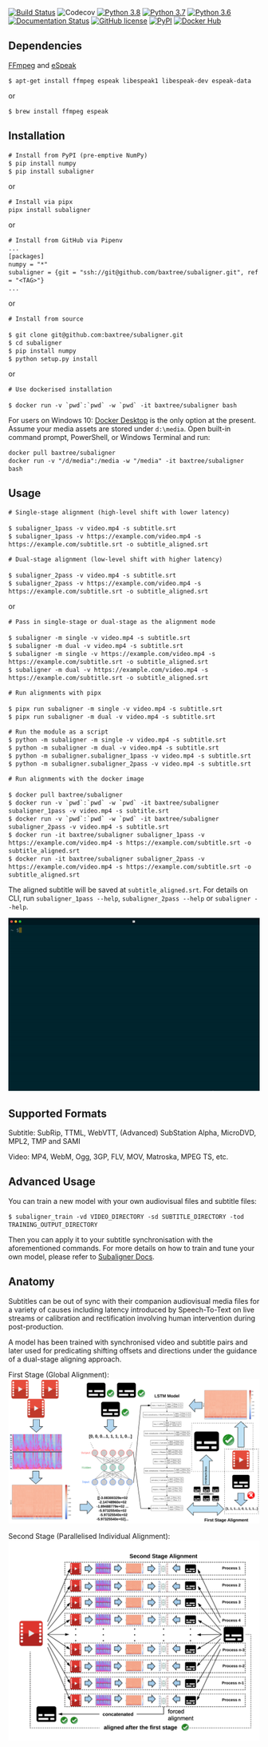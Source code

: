 [![Build Status](https://travis-ci.com/baxtree/subaligner.svg?branch=master)](https://travis-ci.com/baxtree/subaligner) ![Codecov](https://img.shields.io/codecov/c/github/baxtree/subaligner)
[![Python 3.8](https://img.shields.io/badge/python-3.8-blue.svg)](https://www.python.org/downloads/release/python-380/) [![Python 3.7](https://img.shields.io/badge/python-3.7-blue.svg)](https://www.python.org/downloads/release/python-370/) [![Python 3.6](https://img.shields.io/badge/python-3.6-blue.svg)](https://www.python.org/downloads/release/python-360/)
[![Documentation Status](https://readthedocs.org/projects/subaligner/badge/?version=latest)](https://subaligner.readthedocs.io/en/latest/?badge=latest)
[![GitHub license](https://img.shields.io/github/license/baxtree/subaligner)](https://github.com/baxtree/subaligner/blob/master/LICENSE)
[![PyPI](https://badge.fury.io/py/subaligner.svg)](https://badge.fury.io/py/subaligner)
[![Docker Hub](https://img.shields.io/docker/cloud/automated/baxtree/subaligner)](https://hub.docker.com/r/baxtree/subaligner)

## Dependencies
[FFmpeg](https://www.ffmpeg.org/) and [eSpeak](http://espeak.sourceforge.net/index.html)
```
$ apt-get install ffmpeg espeak libespeak1 libespeak-dev espeak-data
```
or
```
$ brew install ffmpeg espeak
```
## Installation
```
# Install from PyPI (pre-emptive NumPy)
$ pip install numpy 
$ pip install subaligner
```
or
```
# Install via pipx
pipx install subaligner
```
or
```
# Install from GitHub via Pipenv
...
[packages]
numpy = "*"
subaligner = {git = "ssh://git@github.com/baxtree/subaligner.git", ref = "<TAG>"}
...
```
or
```
# Install from source

$ git clone git@github.com:baxtree/subaligner.git
$ cd subaligner
$ pip install numpy
$ python setup.py install
```
or
```
# Use dockerised installation

$ docker run -v `pwd`:`pwd` -w `pwd` -it baxtree/subaligner bash
```
For users on Windows 10: [Docker Desktop](https://docs.docker.com/docker-for-windows/install/) is the only option at the present.
Assume your media assets are stored under `d:\media`. Open built-in command prompt, PowerShell, or Windows Terminal and run:
```
docker pull baxtree/subaligner
docker run -v "/d/media":/media -w "/media" -it baxtree/subaligner bash
```

## Usage
```
# Single-stage alignment (high-level shift with lower latency)

$ subaligner_1pass -v video.mp4 -s subtitle.srt
$ subaligner_1pass -v https://example.com/video.mp4 -s https://example.com/subtitle.srt -o subtitle_aligned.srt
```
```
# Dual-stage alignment (low-level shift with higher latency)

$ subaligner_2pass -v video.mp4 -s subtitle.srt
$ subaligner_2pass -v https://example.com/video.mp4 -s https://example.com/subtitle.srt -o subtitle_aligned.srt
```
or
```
# Pass in single-stage or dual-stage as the alignment mode

$ subaligner -m single -v video.mp4 -s subtitle.srt
$ subaligner -m dual -v video.mp4 -s subtitle.srt
$ subaligner -m single -v https://example.com/video.mp4 -s https://example.com/subtitle.srt -o subtitle_aligned.srt
$ subaligner -m dual -v https://example.com/video.mp4 -s https://example.com/subtitle.srt -o subtitle_aligned.srt
```
```
# Run alignments with pipx

$ pipx run subaligner -m single -v video.mp4 -s subtitle.srt
$ pipx run subaligner -m dual -v video.mp4 -s subtitle.srt
```
```
# Run the module as a script
$ python -m subaligner -m single -v video.mp4 -s subtitle.srt
$ python -m subaligner -m dual -v video.mp4 -s subtitle.srt
$ python -m subaligner.subaligner_1pass -v video.mp4 -s subtitle.srt
$ python -m subaligner.subaligner_2pass -v video.mp4 -s subtitle.srt
```
```
# Run alignments with the docker image

$ docker pull baxtree/subaligner
$ docker run -v `pwd`:`pwd` -w `pwd` -it baxtree/subaligner subaligner_1pass -v video.mp4 -s subtitle.srt
$ docker run -v `pwd`:`pwd` -w `pwd` -it baxtree/subaligner subaligner_2pass -v video.mp4 -s subtitle.srt
$ docker run -it baxtree/subaligner subaligner_1pass -v https://example.com/video.mp4 -s https://example.com/subtitle.srt -o subtitle_aligned.srt
$ docker run -it baxtree/subaligner subaligner_2pass -v https://example.com/video.mp4 -s https://example.com/subtitle.srt -o subtitle_aligned.srt
```
The aligned subtitle will be saved at `subtitle_aligned.srt`. For details on CLI, run `subaligner_1pass --help`, `subaligner_2pass --help` or `subaligner --help`.

![](figures/screencast.gif)
## Supported Formats
Subtitle: SubRip, TTML, WebVTT, (Advanced) SubStation Alpha, MicroDVD, MPL2, TMP and SAMI

Video: MP4, WebM, Ogg, 3GP, FLV, MOV, Matroska, MPEG TS, etc.

## Advanced Usage
You can train a new model with your own audiovisual files and subtitle files:
```
$ subaligner_train -vd VIDEO_DIRECTORY -sd SUBTITLE_DIRECTORY -tod TRAINING_OUTPUT_DIRECTORY
```
Then you can apply it to your subtitle synchronisation with the aforementioned commands. For more details on how to train and tune your own model, please refer to [Subaligner Docs](https://subaligner.readthedocs.io/en/latest/advanced_usage.html).

## Anatomy
Subtitles can be out of sync with their companion audiovisual media files for a variety of causes including latency introduced by Speech-To-Text on live streams or calibration and rectification involving human intervention during post-production.

A model has been trained with synchronised video and subtitle pairs and later used for predicating shifting offsets and directions under the guidance of a dual-stage aligning approach. 

First Stage (Global Alignment):
![](figures/1st_stage.png)

Second Stage (Parallelised Individual Alignment):
![](figures/2nd_stage.png)